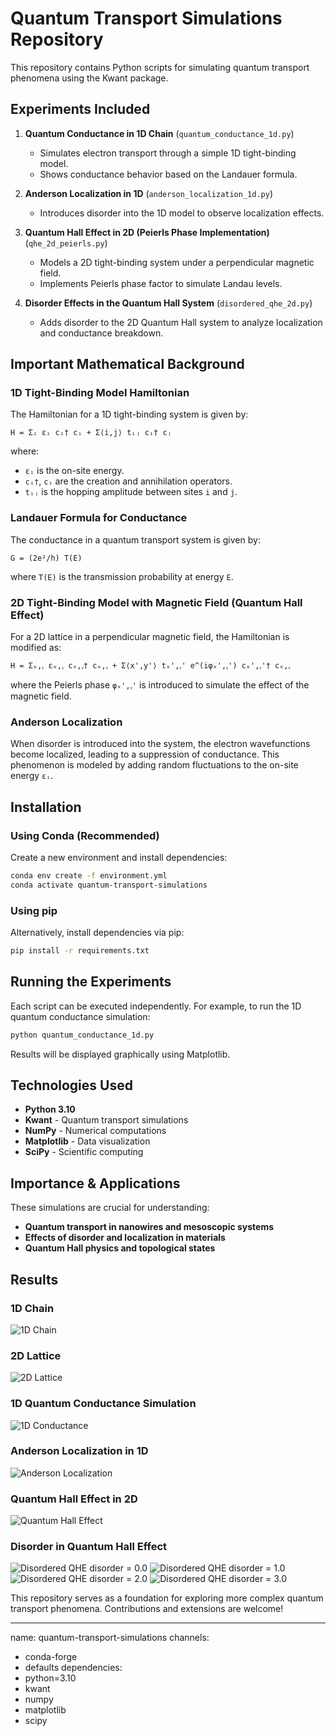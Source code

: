 # Quantum Transport Simulations Repository

This repository contains Python scripts for simulating quantum transport phenomena using the Kwant package.

## Experiments Included

1. **Quantum Conductance in 1D Chain** (`quantum_conductance_1d.py`)
   - Simulates electron transport through a simple 1D tight-binding model.
   - Shows conductance behavior based on the Landauer formula.

2. **Anderson Localization in 1D** (`anderson_localization_1d.py`)
   - Introduces disorder into the 1D model to observe localization effects.

3. **Quantum Hall Effect in 2D (Peierls Phase Implementation)** (`qhe_2d_peierls.py`)
   - Models a 2D tight-binding system under a perpendicular magnetic field.
   - Implements Peierls phase factor to simulate Landau levels.

4. **Disorder Effects in the Quantum Hall System** (`disordered_qhe_2d.py`)
   - Adds disorder to the 2D Quantum Hall system to analyze localization and conductance breakdown.

## Important Mathematical Background

### **1D Tight-Binding Model Hamiltonian**
The Hamiltonian for a 1D tight-binding system is given by:

```
H = Σᵢ εᵢ cᵢ† cᵢ + Σ⟨i,j⟩ tᵢⱼ cᵢ† cⱼ
```

where:
- `εᵢ` is the on-site energy.
- `cᵢ†`, `cᵢ` are the creation and annihilation operators.
- `tᵢⱼ` is the hopping amplitude between sites `i` and `j`.

### **Landauer Formula for Conductance**
The conductance in a quantum transport system is given by:

```
G = (2e²/h) T(E)
```

where `T(E)` is the transmission probability at energy `E`.

### **2D Tight-Binding Model with Magnetic Field (Quantum Hall Effect)**
For a 2D lattice in a perpendicular magnetic field, the Hamiltonian is modified as:

```
H = Σₓ,ᵧ εₓ,ᵧ cₓ,ᵧ† cₓ,ᵧ + Σ⟨x',y'⟩ tₓ',ᵧ' e^(iφₓ',ᵧ') cₓ',ᵧ'† cₓ,ᵧ
```

where the Peierls phase `φₓ',ᵧ'` is introduced to simulate the effect of the magnetic field.

### **Anderson Localization**
When disorder is introduced into the system, the electron wavefunctions become localized, leading to a suppression of conductance. This phenomenon is modeled by adding random fluctuations to the on-site energy `εᵢ`.

## Installation

### Using Conda (Recommended)
Create a new environment and install dependencies:
```bash
conda env create -f environment.yml
conda activate quantum-transport-simulations
```

### Using pip
Alternatively, install dependencies via pip:
```bash
pip install -r requirements.txt
```

## Running the Experiments
Each script can be executed independently. For example, to run the 1D quantum conductance simulation:
```bash
python quantum_conductance_1d.py
```
Results will be displayed graphically using Matplotlib.

## Technologies Used
- **Python 3.10**
- **Kwant** - Quantum transport simulations
- **NumPy** - Numerical computations
- **Matplotlib** - Data visualization
- **SciPy** - Scientific computing

## Importance & Applications
These simulations are crucial for understanding:
- **Quantum transport in nanowires and mesoscopic systems**
- **Effects of disorder and localization in materials**
- **Quantum Hall physics and topological states**

## Results

### 1D Chain
![1D Chain](images/1d_chain.jpg)

### 2D Lattice
![2D Lattice](images/2d_lattice.jpg)

### 1D Quantum Conductance Simulation
![1D Conductance](images/1d_conductance.jpg)

### Anderson Localization in 1D
![Anderson Localization](images/anderson_localization.jpg)

### Quantum Hall Effect in 2D
![Quantum Hall Effect](images/qhe_disorder_0.jpg)

### Disorder in Quantum Hall Effect
![Disordered QHE disorder = 0.0](images/qhe_disorder_0.jpg)
![Disordered QHE disorder = 1.0](images/qhe_disorder_1.jpg)
![Disordered QHE disorder = 2.0](images/qhe_disorder_2.jpg)
![Disordered QHE disorder = 3.0](images/qhe_disorder_3.jpg)

This repository serves as a foundation for exploring more complex quantum transport phenomena. Contributions and extensions are welcome!

---

name: quantum-transport-simulations
channels:
  - conda-forge
  - defaults
dependencies:
  - python=3.10
  - kwant
  - numpy
  - matplotlib
  - scipy
